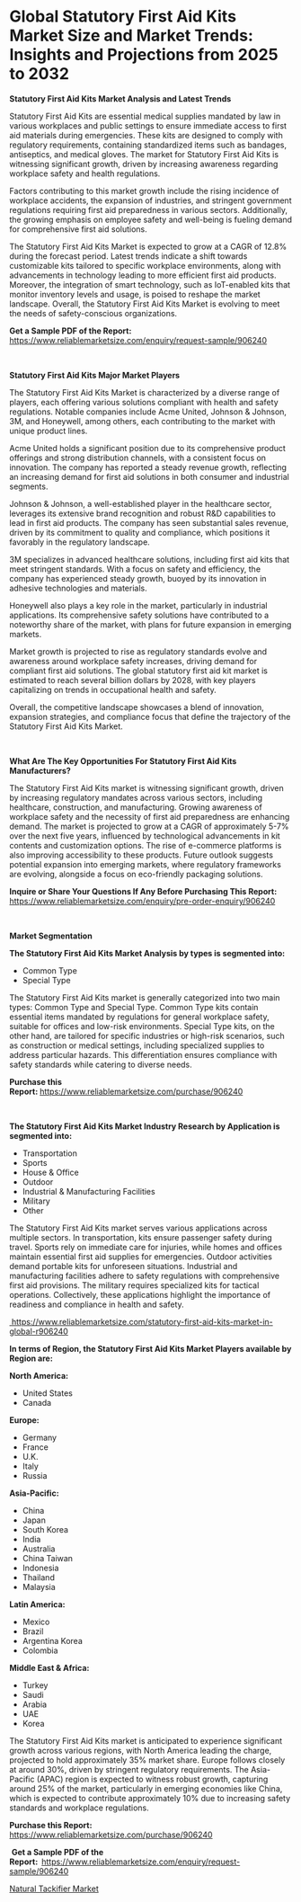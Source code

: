 <p><h1>Global Statutory First Aid Kits Market Size and Market Trends: Insights and Projections from 2025 to 2032</h1></p><p><strong>Statutory First Aid Kits Market Analysis and Latest Trends</strong></p>
<p><p>Statutory First Aid Kits are essential medical supplies mandated by law in various workplaces and public settings to ensure immediate access to first aid materials during emergencies. These kits are designed to comply with regulatory requirements, containing standardized items such as bandages, antiseptics, and medical gloves. The market for Statutory First Aid Kits is witnessing significant growth, driven by increasing awareness regarding workplace safety and health regulations. </p><p>Factors contributing to this market growth include the rising incidence of workplace accidents, the expansion of industries, and stringent government regulations requiring first aid preparedness in various sectors. Additionally, the growing emphasis on employee safety and well-being is fueling demand for comprehensive first aid solutions. </p><p>The Statutory First Aid Kits Market is expected to grow at a CAGR of 12.8% during the forecast period. Latest trends indicate a shift towards customizable kits tailored to specific workplace environments, along with advancements in technology leading to more efficient first aid products. Moreover, the integration of smart technology, such as IoT-enabled kits that monitor inventory levels and usage, is poised to reshape the market landscape. Overall, the Statutory First Aid Kits Market is evolving to meet the needs of safety-conscious organizations.</p></p>
<p><strong>Get a Sample PDF of the Report:&nbsp;</strong> <a href="https://www.reliablemarketsize.com/enquiry/request-sample/906240?utm_campaign=2625&utm_medium=2&utm_source=Github&utm_content=ia&utm_term=21032025&utm_id=statutory-first-aid-kits">https://www.reliablemarketsize.com/enquiry/request-sample/906240</a></p>
<p>&nbsp;</p>
<p><strong>Statutory First Aid Kits Major Market Players</strong></p>
<p><p>The Statutory First Aid Kits Market is characterized by a diverse range of players, each offering various solutions compliant with health and safety regulations. Notable companies include Acme United, Johnson & Johnson, 3M, and Honeywell, among others, each contributing to the market with unique product lines.</p><p>Acme United holds a significant position due to its comprehensive product offerings and strong distribution channels, with a consistent focus on innovation. The company has reported a steady revenue growth, reflecting an increasing demand for first aid solutions in both consumer and industrial segments.</p><p>Johnson & Johnson, a well-established player in the healthcare sector, leverages its extensive brand recognition and robust R&D capabilities to lead in first aid products. The company has seen substantial sales revenue, driven by its commitment to quality and compliance, which positions it favorably in the regulatory landscape.</p><p>3M specializes in advanced healthcare solutions, including first aid kits that meet stringent standards. With a focus on safety and efficiency, the company has experienced steady growth, buoyed by its innovation in adhesive technologies and materials.</p><p>Honeywell also plays a key role in the market, particularly in industrial applications. Its comprehensive safety solutions have contributed to a noteworthy share of the market, with plans for future expansion in emerging markets.</p><p>Market growth is projected to rise as regulatory standards evolve and awareness around workplace safety increases, driving demand for compliant first aid solutions. The global statutory first aid kit market is estimated to reach several billion dollars by 2028, with key players capitalizing on trends in occupational health and safety.</p><p>Overall, the competitive landscape showcases a blend of innovation, expansion strategies, and compliance focus that define the trajectory of the Statutory First Aid Kits Market.</p></p>
<p>&nbsp;</p>
<p><strong>What Are The Key Opportunities For Statutory First Aid Kits Manufacturers?</strong></p>
<p><p>The Statutory First Aid Kits market is witnessing significant growth, driven by increasing regulatory mandates across various sectors, including healthcare, construction, and manufacturing. Growing awareness of workplace safety and the necessity of first aid preparedness are enhancing demand. The market is projected to grow at a CAGR of approximately 5-7% over the next five years, influenced by technological advancements in kit contents and customization options. The rise of e-commerce platforms is also improving accessibility to these products. Future outlook suggests potential expansion into emerging markets, where regulatory frameworks are evolving, alongside a focus on eco-friendly packaging solutions.</p></p>
<p><strong>Inquire or Share Your Questions If Any Before Purchasing This Report:</strong> <a href="https://www.reliablemarketsize.com/enquiry/pre-order-enquiry/906240?utm_campaign=2625&utm_medium=2&utm_source=Github&utm_content=ia&utm_term=21032025&utm_id=statutory-first-aid-kits">https://www.reliablemarketsize.com/enquiry/pre-order-enquiry/906240</a></p>
<p>&nbsp;</p>
<p><strong>Market Segmentation</strong></p>
<p><strong>The Statutory First Aid Kits Market Analysis by types is segmented into:</strong></p>
<p><ul><li>Common Type</li><li>Special Type</li></ul></p>
<p><p>The Statutory First Aid Kits market is generally categorized into two main types: Common Type and Special Type. Common Type kits contain essential items mandated by regulations for general workplace safety, suitable for offices and low-risk environments. Special Type kits, on the other hand, are tailored for specific industries or high-risk scenarios, such as construction or medical settings, including specialized supplies to address particular hazards. This differentiation ensures compliance with safety standards while catering to diverse needs.</p></p>
<p><strong>Purchase this Report:&nbsp;</strong><a href="https://www.reliablemarketsize.com/purchase/906240?utm_campaign=2625&utm_medium=2&utm_source=Github&utm_content=ia&utm_term=21032025&utm_id=statutory-first-aid-kits">https://www.reliablemarketsize.com/purchase/906240</a></p>
<p>&nbsp;</p>
<p><strong>The Statutory First Aid Kits Market Industry Research by Application is segmented into:</strong></p>
<p><ul><li>Transportation</li><li>Sports</li><li>House & Office</li><li>Outdoor</li><li>Industrial & Manufacturing Facilities</li><li>Military</li><li>Other</li></ul></p>
<p><p>The Statutory First Aid Kits market serves various applications across multiple sectors. In transportation, kits ensure passenger safety during travel. Sports rely on immediate care for injuries, while homes and offices maintain essential first aid supplies for emergencies. Outdoor activities demand portable kits for unforeseen situations. Industrial and manufacturing facilities adhere to safety regulations with comprehensive first aid provisions. The military requires specialized kits for tactical operations. Collectively, these applications highlight the importance of readiness and compliance in health and safety.</p></p>
<p><a href="https://www.reliablemarketsize.com/statutory-first-aid-kits-market-in-global-r906240?utm_campaign=2625&utm_medium=2&utm_source=Github&utm_content=ia&utm_term=21032025&utm_id=statutory-first-aid-kits">&nbsp;https://www.reliablemarketsize.com/statutory-first-aid-kits-market-in-global-r906240</a></p>
<p><strong>In terms of Region, the Statutory First Aid Kits Market Players available by Region are:</strong></p>
<p>
    <p> <strong> North America: </strong>
        <ul>
            <li>United States</li>
            <li>Canada</li>
        </ul>
        </p> 
    <p> <strong> Europe: </strong>
        <ul>
            <li>Germany</li>
            <li>France</li>
            <li>U.K.</li>
            <li>Italy</li>
            <li>Russia</li>
        </ul>
        </p> 
    <p> <strong> Asia-Pacific: </strong>
        <ul>
            <li>China</li>
            <li>Japan</li>
            <li>South Korea</li>
            <li>India</li>
            <li>Australia</li>
            <li>China Taiwan</li>
            <li>Indonesia</li>
            <li>Thailand</li>
            <li>Malaysia</li>
        </ul>
        </p> 
    <p> <strong> Latin America: </strong>
        <ul>
            <li>Mexico</li>
            <li>Brazil</li>
            <li>Argentina Korea</li>
            <li>Colombia</li>
        </ul>
        </p> 
    <p> <strong> Middle East & Africa: </strong>
        <ul>
            <li>Turkey</li>
            <li>Saudi</li>
            <li>Arabia</li>
            <li>UAE</li>
            <li>Korea</li>
        </ul>
    </p>
    </p>
<p><p>The Statutory First Aid Kits market is anticipated to experience significant growth across various regions, with North America leading the charge, projected to hold approximately 35% market share. Europe follows closely at around 30%, driven by stringent regulatory requirements. The Asia-Pacific (APAC) region is expected to witness robust growth, capturing around 25% of the market, particularly in emerging economies like China, which is expected to contribute approximately 10% due to increasing safety standards and workplace regulations.</p></p>
<p><strong>Purchase this Report: </strong><a href="https://www.reliablemarketsize.com/purchase/906240?utm_campaign=2625&utm_medium=2&utm_source=Github&utm_content=ia&utm_term=21032025&utm_id=statutory-first-aid-kits">https://www.reliablemarketsize.com/purchase/906240</a></p>
<p>&nbsp;<strong>Get a Sample PDF of the Report:&nbsp;&nbsp;</strong><a href="https://www.reliablemarketsize.com/enquiry/request-sample/906240?utm_campaign=2625&utm_medium=2&utm_source=Github&utm_content=ia&utm_term=21032025&utm_id=statutory-first-aid-kits">https://www.reliablemarketsize.com/enquiry/request-sample/906240</a></p>
<p><strong></strong></p>
<p><p><a href="https://github.com/pearlinewhite4692/Market-Research-Report-List-1/blob/main/natural-tackifier-market.md?utm_campaign=2625&utm_medium=2&utm_source=Github&utm_content=ia&utm_term=21032025&utm_id=statutory-first-aid-kits">Natural Tackifier Market</a></p></p>